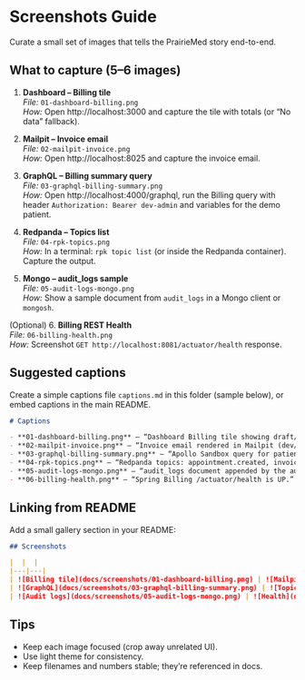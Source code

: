 # Screenshots Guide

Curate a small set of images that tells the PrairieMed story end-to-end.

## What to capture (5–6 images)

1. **Dashboard – Billing tile**  
   *File:* `01-dashboard-billing.png`  
   *How:* Open http://localhost:3000 and capture the tile with totals (or “No data” fallback).

2. **Mailpit – Invoice email**  
   *File:* `02-mailpit-invoice.png`  
   *How:* Open http://localhost:8025 and capture the invoice email.

3. **GraphQL – Billing summary query**  
   *File:* `03-graphql-billing-summary.png`  
   *How:* Open http://localhost:4000/graphql, run the Billing query with header `Authorization: Bearer dev-admin` and variables for the demo patient.

4. **Redpanda – Topics list**  
   *File:* `04-rpk-topics.png`  
   *How:* In a terminal: `rpk topic list` (or inside the Redpanda container). Capture the output.

5. **Mongo – audit_logs sample**  
   *File:* `05-audit-logs-mongo.png`  
   *How:* Show a sample document from `audit_logs` in a Mongo client or `mongosh`.

(Optional) 6. **Billing REST Health**  
   *File:* `06-billing-health.png`  
   *How:* Screenshot `GET http://localhost:8081/actuator/health` response.

## Suggested captions

Create a simple captions file `captions.md` in this folder (sample below), or embed captions in the main README.

```md
# Captions

- **01-dashboard-billing.png** — “Dashboard Billing tile showing draft/paid totals for the demo patient.”
- **02-mailpit-invoice.png** — “Invoice email rendered in Mailpit (dev/test).”
- **03-graphql-billing-summary.png** — “Apollo Sandbox query for patient(id).billingSummary.”
- **04-rpk-topics.png** — “Redpanda topics: appointment.created, invoice.created, payment.received.”
- **05-audit-logs-mongo.png** — “audit_logs document appended by the audit-logger worker.”
- **06-billing-health.png** — “Spring Billing /actuator/health is UP.”
```

## Linking from README

Add a small gallery section in your README:

```md
## Screenshots

|  |  |
|---|---|
| ![Billing tile](docs/screenshots/01-dashboard-billing.png) | ![Mailpit](docs/screenshots/02-mailpit-invoice.png) |
| ![GraphQL](docs/screenshots/03-graphql-billing-summary.png) | ![Topics](docs/screenshots/04-rpk-topics.png) |
| ![Audit logs](docs/screenshots/05-audit-logs-mongo.png) | ![Health](docs/screenshots/06-billing-health.png) |
```

## Tips

- Keep each image focused (crop away unrelated UI).
- Use light theme for consistency.
- Keep filenames and numbers stable; they’re referenced in docs.
